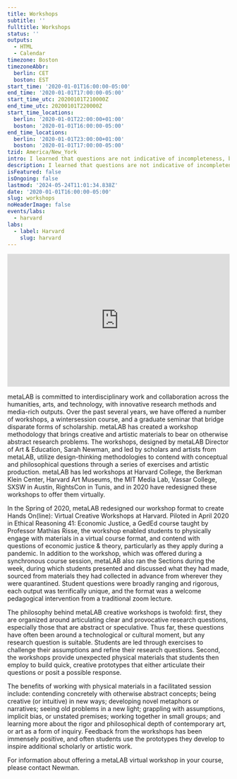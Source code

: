 ```yaml
---
title: Workshops
subtitle: ''
fulltitle: Workshops
status: ''
outputs:
  - HTML
  - Calendar
timezone: Boston
timezoneAbbr:
  berlin: CET
  boston: EST
start_time: '2020-01-01T16:00:00-05:00'
end_time: '2020-01-01T17:00:00-05:00'
start_time_utc: 20200101T210000Z
end_time_utc: 20200101T220000Z
start_time_locations:
  berlin: '2020-01-01T22:00:00+01:00'
  boston: '2020-01-01T16:00:00-05:00'
end_time_locations:
  berlin: '2020-01-01T23:00:00+01:00'
  boston: '2020-01-01T17:00:00-05:00'
tzid: America/New_York
intro: I learned that questions are not indicative of incompleteness, but rather the questions themselves can be the practice.
description: I learned that questions are not indicative of incompleteness, but rather the questions themselves can be the practice.
isFeatured: false
isOngoing: false
lastmod: '2024-05-24T11:01:34.838Z'
date: '2020-01-01T16:00:00-05:00'
slug: workshops
noHeaderImage: false
events/labs:
  - harvard
labs:
  - label: Harvard
    slug: harvard
---
```

<iframe src="https://player.vimeo.com/video/473445114" width="100%" height="300" frameborder="0"></iframe>

metaLAB is committed to interdisciplinary work and collaboration across the humanities, arts, and technology, with innovative research methods and media-rich outputs. Over the past several years, we have offered a number of workshops, a wintersession course, and a graduate seminar that bridge disparate forms of scholarship. metaLAB has created a workshop methodology that brings creative and artistic materials to bear on otherwise abstract research problems. The workshops, designed by metaLAB Director of Art & Education, Sarah Newman, and led by scholars and artists from metaLAB, utilize design-thinking methodologies to contend with conceptual and philosophical questions through a series of exercises and artistic production. metaLAB has led workshops at Harvard College, the Berkman Klein Center, Harvard Art Museums, the MIT Media Lab, Vassar College, SXSW in Austin, RightsCon in Tunis, and in 2020 have redesigned these workshops to offer them virtually.

In the Spring of 2020, metaLAB redesigned our  workshop format to create Hands On(line): Virtual Creative Workshops at Harvard. Piloted in April 2020 in Ethical Reasoning 41: Economic Justice, a GedEd course taught by Professor Mathias Risse, the workshop enabled students to physically engage with materials in a virtual course format, and contend with questions of economic justice & theory, particularly as they apply during a pandemic. In addition to the workshop, which was offered during a synchronous course session, metaLAB also ran the Sections during the week, during which students presented and discussed what they had made, sourced from materials they had collected in advance from wherever they were quarantined. Student questions were broadly ranging and rigorous, each output was terrifically unique, and the format was a welcome pedagogical intervention from a traditional zoom lecture. 

The philosophy behind metaLAB creative workshops is twofold: first, they are organized around articulating clear and provocative research questions, especially those that are abstract or speculative. Thus far, these questions have often been around a technological or cultural moment, but any research question is suitable. Students are led through exercises to challenge their assumptions and refine their research questions. Second, the workshops provide unexpected physical materials that students then employ to build quick, creative prototypes that either articulate their questions or posit a possible response.

The benefits of working with physical materials in a facilitated session include: contending concretely with otherwise abstract concepts; being creative (or intuitive) in new ways; developing novel metaphors or narratives; seeing old problems in a new light; grappling with assumptions, implicit bias, or unstated premises; working together in small groups; and learning more about the rigor and philosophical depth of contemporary art, or art as a form of inquiry. Feedback from the workshops has been immensely positive, and often students use the prototypes they develop to inspire additional scholarly or artistic work.

For information about offering a metaLAB virtual workshop in your course, please contact Newman.